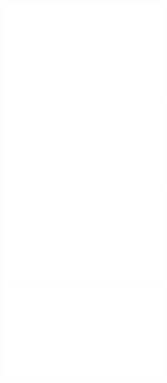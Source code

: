 <div align=center>

<!-- ![GitHub Stats](https://github-readme-stats.vercel.app/api?username=aidlran&show_icons=true&count_private=true&custom_title=GitHub%20Stats&card_width=0&line_height=24&theme=radical&hide_border=true#gh-dark-mode-only) -->
<!-- ![GitHub Stats](https://github-readme-stats.vercel.app/api?username=aidlran&show_icons=true&count_private=true&custom_title=GitHub%20Stats&card_width=0&line_height=24#gh-light-mode-only) -->
<!-- ![Top Languages Breakdown](https://github-readme-stats.vercel.app/api/top-langs?username=aidlran&hide=markdown,xml&langs_count=8&layout=compact&theme=radical&hide_border=true#gh-dark-mode-only) -->
<!-- ![Top Languages Breakdown](https://github-readme-stats.vercel.app/api/top-langs?username=aidlran&hide=markdown,xml&langs_count=8&layout=compact#gh-light-mode-only) -->

![GitHub Stats](https://raw.githubusercontent.com/aidlran/github-stats/master/generated/overview.svg#gh-dark-mode-only)
![GitHub Stats](https://raw.githubusercontent.com/aidlran/github-stats/master/generated/overview.svg#gh-light-mode-only)
![Top Languages Breakdown](https://raw.githubusercontent.com/aidlran/github-stats/master/generated/languages.svg#gh-dark-mode-only)
![Top Languages Breakdown](https://raw.githubusercontent.com/aidlran/github-stats/master/generated/languages.svg#gh-light-mode-only)

</div>
